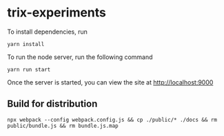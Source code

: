 # trix-experiments

To install dependencies, run

```shell
yarn install
```

To run the node server, run the following command

```shell
yarn run start
```

Once the server is started, you can view the site at
[http://localhost:9000](http://localhost:9000)

## Build for distribution

```
npx webpack --config webpack.config.js && cp ./public/* ./docs && rm public/bundle.js && rm bundle.js.map
```

